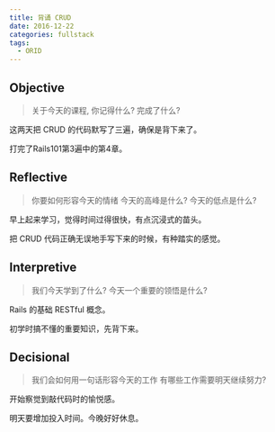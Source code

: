```yaml
---
title: 背诵 CRUD
date: 2016-12-22
categories: fullstack
tags:
  - ORID
---
```


## Objective
> 关于今天的课程, 你记得什么?
> 完成了什么?

这两天把 CRUD 的代码默写了三遍，确保是背下来了。

打完了Rails101第3遍中的第4章。

## Reflective
> 你要如何形容今天的情绪
> 今天的高峰是什么?
> 今天的低点是什么?

早上起来学习，觉得时间过得很快，有点沉浸式的苗头。

把 CRUD 代码正确无误地手写下来的时候，有种踏实的感觉。

## Interpretive
> 我们今天学到了什么?
> 今天一个重要的领悟是什么?

Rails 的基础 RESTful 概念。

初学时搞不懂的重要知识，先背下来。

## Decisional
> 我们会如何用一句话形容今天的工作
> 有哪些工作需要明天继续努力?

开始察觉到敲代码时的愉悦感。

明天要增加投入时间。今晚好好休息。
